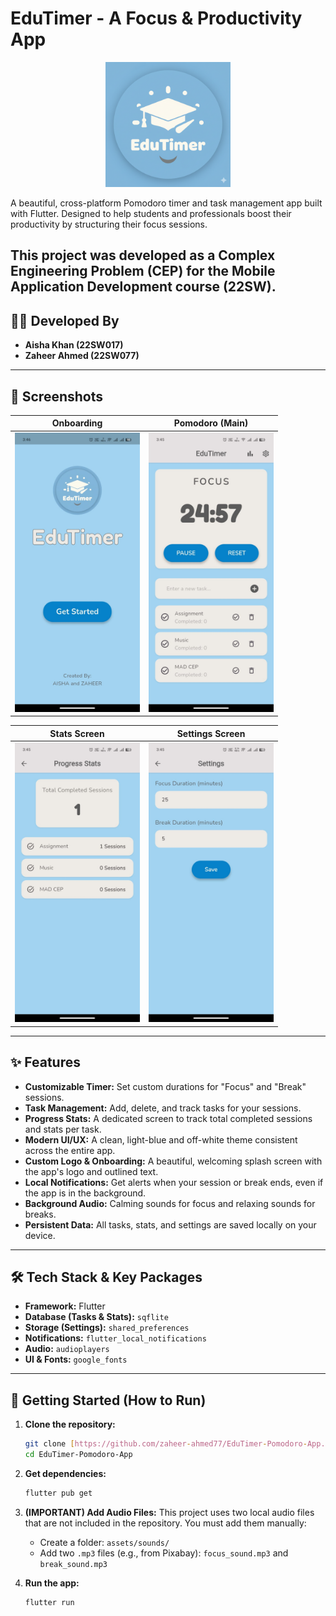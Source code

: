 # EduTimer - A Focus & Productivity App
<p align="center">
  <img src="project_readme_assets/logo.png" width="200">
</p>

A beautiful, cross-platform Pomodoro timer and task management app built with Flutter. Designed to help students and professionals boost their productivity by structuring their focus sessions.

This project was developed as a Complex Engineering Problem (CEP) for the Mobile Application Development course (22SW).
---
## 🧑‍💻 Developed By

* **Aisha Khan (22SW017)**
* **Zaheer Ahmed (22SW077)**

---

## 📸 Screenshots

| Onboarding | Pomodoro (Main) |
| :---: | :---: | 
| <img src="project_readme_assets/onboarding.jpg" width="200"> | <img src="project_readme_assets/pomodoro.jpg" width="200"> |

| Stats Screen | Settings Screen | 
| :---: | :---: |
| <img src="project_readme_assets/stats.jpg" width="200"> | <img src="project_readme_assets/settings.jpg" width="200"> | 

---

## ✨ Features

* **Customizable Timer:** Set custom durations for "Focus" and "Break" sessions.
* **Task Management:** Add, delete, and track tasks for your sessions.
* **Progress Stats:** A dedicated screen to track total completed sessions and stats per task.
* **Modern UI/UX:** A clean, light-blue and off-white theme consistent across the entire app.
* **Custom Logo & Onboarding:** A beautiful, welcoming splash screen with the app's logo and outlined text.
* **Local Notifications:** Get alerts when your session or break ends, even if the app is in the background.
* **Background Audio:** Calming sounds for focus and relaxing sounds for breaks.
* **Persistent Data:** All tasks, stats, and settings are saved locally on your device.

---

## 🛠️ Tech Stack & Key Packages

* **Framework:** Flutter
* **Database (Tasks & Stats):** `sqflite`
* **Storage (Settings):** `shared_preferences`
* **Notifications:** `flutter_local_notifications`
* **Audio:** `audioplayers`
* **UI & Fonts:** `google_fonts`

---

## 🚀 Getting Started (How to Run)

1.  **Clone the repository:**
    ```bash
    git clone [https://github.com/zaheer-ahmed77/EduTimer-Pomodoro-App.git](https://github.com/zaheer-ahmed77/EduTimer-Pomodoro-App.git)
    cd EduTimer-Pomodoro-App
    ```

2.  **Get dependencies:**
    ```bash
    flutter pub get
    ```

3.  **(IMPORTANT) Add Audio Files:**
    This project uses two local audio files that are not included in the repository. You must add them manually:
    * Create a folder: `assets/sounds/`
    * Add two `.mp3` files (e.g., from Pixabay): `focus_sound.mp3` and `break_sound.mp3`

4.  **Run the app:**
    ```bash
    flutter run
    ```
